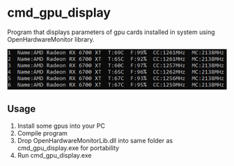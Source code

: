 # cmd_gpu_display
Program that displays parameters of gpu cards installed in system using OpenHardwareMonitor library.

![alt text](https://github.com/dawmro/cmd_gpu_display/blob/main/images/six_gpu_output.PNG?raw=true)

## Usage
1. Install some gpus into your PC
2. Compile program
3. Drop OpenHardwareMonitorLib.dll into same folder as cmd_gpu_display.exe for portability
4. Run cmd_gpu_display.exe
